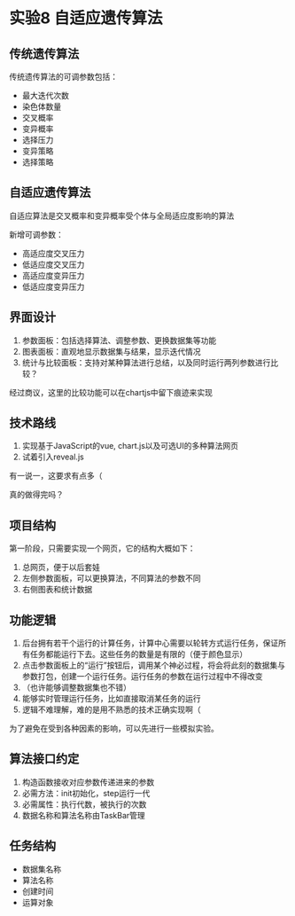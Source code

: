 # 实验8 自适应遗传算法

## 传统遗传算法

传统遗传算法的可调参数包括：

* 最大迭代次数
* 染色体数量
* 交叉概率
* 变异概率
* 选择压力
* 变异策略
* 选择策略

## 自适应遗传算法

自适应算法是交叉概率和变异概率受个体与全局适应度影响的算法

新增可调参数：

* 高适应度交叉压力
* 低适应度交叉压力
* 高适应度变异压力
* 低适应度变异压力

## 界面设计

1. 参数面板：包括选择算法、调整参数、更换数据集等功能
2. 图表面板：直观地显示数据集与结果，显示迭代情况
3. 统计与比较面板：支持对某种算法进行总结，以及同时运行两列参数进行比较？

经过商议，这里的比较功能可以在chartjs中留下痕迹来实现

## 技术路线

1. 实现基于JavaScript的vue, chart.js以及可选UI的多种算法网页
2. 试着引入reveal.js

有一说一，这要求有点多（

真的做得完吗？

## 项目结构

第一阶段，只需要实现一个网页，它的结构大概如下：

1. 总网页，便于以后套娃
2. 左侧参数面板，可以更换算法，不同算法的参数不同
3. 右侧图表和统计数据

## 功能逻辑

1. 后台拥有若干个运行的计算任务，计算中心需要以轮转方式运行任务，保证所有任务都能运行下去。这些任务的数量是有限的（便于颜色显示）
2. 点击参数面板上的“运行”按钮后，调用某个神必过程，将会将此刻的数据集与参数打包，创建一个运行任务。运行任务的参数在运行过程中不得改变
3. （也许能够调整数据集也不错）
4. 能够实时管理运行任务，比如直接取消某任务的运行
5. 逻辑不难理解，难的是用不熟悉的技术正确实现啊（

为了避免在受到各种因素的影响，可以先进行一些模拟实验。

## 算法接口约定

1. 构造函数接收对应参数传递进来的参数
2. 必需方法：init初始化，step运行一代
3. 必需属性：执行代数，被执行的次数
4. 数据名称和算法名称由TaskBar管理

## 任务结构

* 数据集名称
* 算法名称
* 创建时间
* 运算对象
